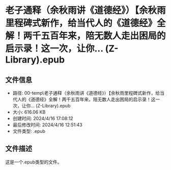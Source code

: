 ﻿# 老子通释（余秋雨讲《道德经》）【余秋雨里程碑式新作，给当代人的《道德经》全解！两千五百年来，陪无数人走出困局的启示录！这一次，让你... (Z-Library).epub

## 文件信息
- 路径: 00-temp\老子通释（余秋雨讲《道德经》）【余秋雨里程碑式新作，给当代人的《道德经》全解！两千五百年来，陪无数人走出困局的启示录！这一次，让你... (Z-Library).epub
- 大小: 616.06 KB
- 创建时间: 2024/4/16 17:08:12
- 最后修改时间: 2024/4/16 12:51:43
- 文件类型: .epub

## 文件描述
这是一个.epub类型的文件。

